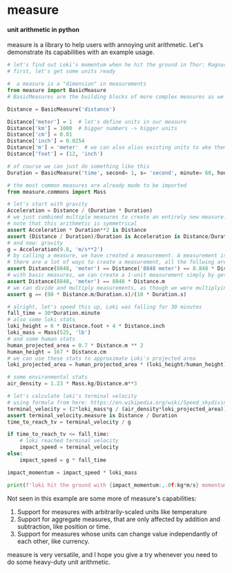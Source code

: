 # measure
#### unit arithmetic in python

measure is a library to help users with annoying unit arithmetic. Let's demonstrate its capabilities with an example usage.

```python
# let's find out Loki's momentum when he hit the ground in Thor: Ragnarok
# first, let's get some units ready

#  a measure is a "dimension" in measurements
from measure import BasicMeasure
# BasicMeasures are the building blocks of more complex measures as we will see later

Distance = BasicMeasure('distance')  

Distance['meter'] = 1  # let's define units in our measure
Distance['km'] = 1000  # bigger numbers -> bigger units
Distance['cm'] = 0.01
Distance['inch'] = 0.0254
Distance['m'] = 'meter'  # we can also alias existing units to ake them more easily accessible
Distance['foot'] = (12, 'inch')

# of course we can just do something like this
Duration = BasicMeasure('time', second= 1, s= 'second', minute= 60, hour= (60, 'minute'))

# the most common measures are already made to be imported
from measure.commons import Mass

# let's start with gravity
Acceleration = Distance / (Duration * Duration)
# we just combined multiple measures to create an entirely new measure: acceleration
# note that this arithmetic is symmetrical
assert Acceleration * Duration**2 is Distance
assert (Distance / Duration)/Duration is Acceleration is Distance/Duration**2
# and now: gravity
g = Acceleration(9.8, 'm/s**2')
# by calling a measure, we have created a measurement. A measurement is an amount of a specific measure
# there are a lot of ways to create a measurement, all the follwing are equivelant
assert Distance(8848, 'meter') == Distance('8848 meter') == 8.848 * Distance('km')
# with basic measures, we can create a 1-unit measurement simply by getting the unit as an attribute
assert Distance(8848, 'meter') == 8848 * Distance.m
# we can divide and multiply measurements, as though we were multiplying both their amounts and measures
assert g == (98 * Distance.m/Duration.s)/(10 * Duration.s)

# alright, let's speed this up, Loki was falling for 30 minutes
fall_time = 30*Duration.minute
# also some loki stats
loki_height = 6 * Distance.foot + 4 * Distance.inch
loki_mass = Mass(525, 'lb')
# and some human stats
human_projected_area = 0.7 * Distance.m ** 2
human_height = 167 * Distance.cm
# we can use these stats to approximate Loki's projected area
loki_projected_area = human_projected_area * (loki_height/human_height)**2

# some environmental stats
air_density = 1.23 * Mass.kg/Distance.m**3

# let's calculate loki's terminal velocity
# using formula from here: https://en.wikipedia.org/wiki/Speed_skydiving
terminal_velocity = (2*loki_mass*g / (air_density*loki_projected_area)) ** 0.5
assert terminal_velocity.measure is Distance / Duration
time_to_reach_tv = terminal_velocity / g

if time_to_reach_tv <= fall_time:
    # loki reached terminal velocity
    impact_speed = terminal_velocity
else:
    impact_speed = g * fall_time

impact_momentum = impact_speed * loki_mass

print(f'loki hit the ground with {impact_momentum:,.0f:kg*m/s} momentum')  # 15,169 kg*m/s
```

Not seen in this example are some more of measure's capabilities:
1. Support for measures with arbitrarily-scaled units like temperature
2. Support for aggregate measures, that are only affected by addition and subtraction, like position or time.
3. Support for measures whose units can change value independantly of each other, like currency.

measure is very versatile, and I hope you give a try whenever you need to do some heavy-duty unit arithmetic.